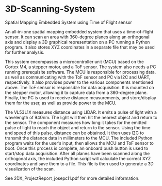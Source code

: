 # 3D-Scanning-System
Spatial Mapping Embedded System using Time of Flight sensor



An all-in-one spatial mapping embedded system that uses a time-of-flight sensor. It can scan an area with 360-degree planes along an orthogonal axis and display a 3D graphical representation on a PC running a Python program. It also stores XYZ coordinates in a separate file that may be used for further analysis.

This system encompasses a microcontroller unit (MCU) based on the Cortex M4, a stepper motor, and a ToF sensor. The system also needs a PC running prerequisite software. The MCU is responsible for processing data, as well as communicating with the ToF sensor and PC via I2C and UART, respectively. It also provides power to the various components mentioned above. The ToF sensor is responsible for data acquisition. It is mounted on the stepper motor, allowing it to capture data from a 360-degree plane. Finally, the PC is used to receive distance measurements, and store/display them for the user, as well as provide power to the MCU.

The VL53L1X measures distance using LIDAR. It emits a pulse of light with a wavelength of 940nm. The light will then hit the nearest object and return to the sensor. The component measures how long it takes for the emitted pulse of light to reach the object and return to the sensor. Using the time and speed of this pulse, distance can be obtained. It then uses I2C to transmit the distance data in millimeters to the MCU.
The included Python program waits for the user’s input, then allows the MCU and ToF sensor to boot. Once this process is complete, an onboard push button is used to start/stop data acquisition. After all planes have been scanned along the orthogonal axis, the included Python script will calculate the correct XYZ coordinates and save them to a file. This file is then used to generate a 3D visualization of the scan.

See 2DX_ProjectReport_josepc11.pdf for more detailed information.
